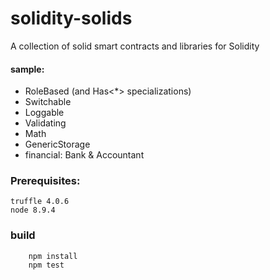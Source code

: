 # solidity-solids
A collection of solid smart contracts and libraries for Solidity


#### sample:
* RoleBased (and Has<*> specializations)
* Switchable
* Loggable
* Validating
* Math
* GenericStorage
* financial: Bank & Accountant


### Prerequisites:

```
truffle 4.0.6
node 8.9.4
```

### build
```
    npm install
    npm test
```

